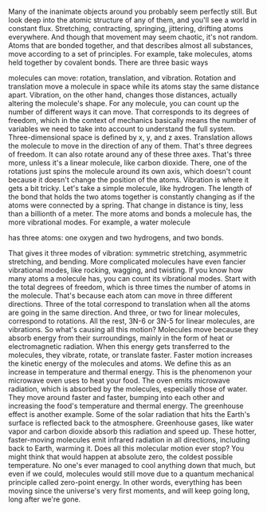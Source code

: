 
Many of the inanimate objects around you
probably seem perfectly still.
But look deep into the atomic structure
of any of them,
and you&#39;ll see a world in constant flux.
Stretching,
contracting,
springing,
jittering,
drifting atoms everywhere.
And though that movement may seem chaotic,
it&#39;s not random.
Atoms that are bonded together,
and that describes almost all substances,
move according to a set of principles.
For example, take molecules,
atoms held together by covalent bonds.
There are three basic ways 

molecules can move:
rotation,
translation,
and vibration.
Rotation and translation 
move a molecule in space
while its atoms stay 
the same distance apart.
Vibration, on the other hand, 
changes those distances,
actually altering the molecule&#39;s shape.
For any molecule, you can count up
the number of different ways it can move.
That corresponds to 
its degrees of freedom,
which in the context of mechanics
basically means the number of variables
we need to take into account
to understand the full system.
Three-dimensional space is defined by
x, y, and z axes.
Translation allows the molecule to move
in the direction of any of them.
That&#39;s three degrees of freedom.
It can also rotate around 
any of these three axes.
That&#39;s three more,
unless it&#39;s a linear molecule, 
like carbon dioxide.
There, one of the rotations just spins
the molecule around its own axis,
which doesn&#39;t count because it doesn&#39;t
change the position of the atoms.
Vibration is where it gets a bit tricky.
Let&#39;s take a simple molecule,
like hydrogen.
The length of the bond that holds the two
atoms together is constantly changing
as if the atoms were connected 
by a spring.
That change in distance is tiny,
less than a billionth of a meter.
The more atoms and bonds a molecule has,
the more vibrational modes.
For example, a water molecule 

has three atoms:
one oxygen and two hydrogens,
and two bonds.

That gives it three modes of vibration:
symmetric stretching,
asymmetric stretching,
and bending.
More complicated molecules have even
fancier vibrational modes,
like rocking,
wagging,
and twisting.
If you know how many atoms a molecule has,
you can count its vibrational modes.
Start with the total degrees of freedom,
which is three times the number
of atoms in the molecule.
That&#39;s because each atom can move
in three different directions.
Three of the total correspond 
to translation
when all the atoms 
are going in the same direction.
And three, or two for linear molecules,
correspond to rotations.
All the rest, 3N-6
or 3N-5 for linear molecules,
are vibrations.
So what&#39;s causing all this motion?
Molecules move because they absorb
energy from their surroundings,
mainly in the form of heat
or electromagnetic radiation.
When this energy gets transferred
to the molecules,
they vibrate,
rotate,
or translate faster.
Faster motion increases the kinetic energy
of the molecules and atoms.
We define this as an increase 
in temperature and thermal energy.
This is the phenomenon your microwave oven
uses to heat your food.
The oven emits microwave radiation,
which is absorbed by the molecules,
especially those of water.
They move around faster and faster,
bumping into each other and increasing
the food&#39;s temperature and thermal energy.
The greenhouse effect is another example.
Some of the solar radiation 
that hits the Earth&#39;s surface
is reflected back to the atmosphere.
Greenhouse gases, like water vapor
and carbon dioxide absorb this radiation
and speed up.
These hotter, faster-moving molecules
emit infrared radiation in all directions,
including back to Earth, warming it.
Does all this molecular motion ever stop?
You might think that would happen
at absolute zero,
the coldest possible temperature.
No one&#39;s ever managed to cool
anything down that much,
but even if we could,
molecules would still move due to
a quantum mechanical principle
called zero-point energy.
In other words, everything has been moving
since the universe&#39;s very first moments,
and will keep going long, 
long after we&#39;re gone.

